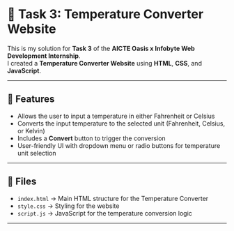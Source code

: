 # 📌 Task 3: Temperature Converter Website

This is my solution for **Task 3** of the **AICTE Oasis x Infobyte Web Development Internship**.  
I created a **Temperature Converter Website** using **HTML**, **CSS**, and **JavaScript**.

---

## 🔷 Features

- Allows the user to input a temperature in either Fahrenheit or Celsius
- Converts the input temperature to the selected unit (Fahrenheit, Celsius, or Kelvin)
- Includes a **Convert** button to trigger the conversion
- User-friendly UI with dropdown menu or radio buttons for temperature unit selection

---

## 📁 Files

- `index.html` → Main HTML structure for the Temperature Converter
- `style.css` → Styling for the website
- `script.js` → JavaScript for the temperature conversion logic

---
